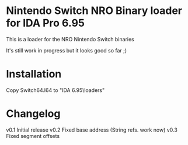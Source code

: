 # Nintendo Switch NRO Binary loader for IDA Pro 6.95
This is a loader for the NRO Nintendo Switch binaries

It's still work in progress but it looks good so far ;)

# Installation
Copy Switch64.l64 to "IDA 6.95\loaders"


# Changelog

v0.1 Initial release
v0.2 Fixed base address (String refs. work now)
v0.3 Fixed segment offsets
